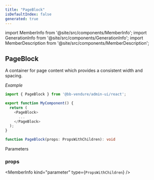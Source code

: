 ```yaml
---
title: "PageBlock"
isDefaultIndex: false
generated: true
---
```

<!-- This file was generated from the Vendure source. Do not modify. Instead, re-run the "docs:build" script -->
import MemberInfo from '@site/src/components/MemberInfo';
import GenerationInfo from '@site/src/components/GenerationInfo';
import MemberDescription from '@site/src/components/MemberDescription';


## PageBlock

<GenerationInfo sourceFile="packages/admin-ui/src/lib/react/src/react-components/PageBlock.tsx" sourceLine="22" packageName="@bb-vendure/admin-ui" />

A container for page content which provides a consistent width and spacing.

*Example*

```ts
import { PageBlock } from '@bb-vendure/admin-ui/react';

export function MyComponent() {
  return (
    <PageBlock>
      ...
    </PageBlock>
  );
}
```

```ts title="Signature"
function PageBlock(props: PropsWithChildren): void
```
Parameters

### props

<MemberInfo kind="parameter" type={`PropsWithChildren`} />

